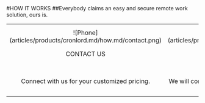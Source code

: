 <div class="product-how" markdown="1">
#HOW IT WORKS
##Everybody claims an easy and secure remote work solution, ours is.<br/>

|   |   |   |
|:------:|:----------:|:----------:|
| ![Phone] (articles/products/cronlord.md/how.md/contact.png)<p class="how-title">CONTACT US</p><br/><p class="how-description">Connect with us for your customized pricing.</p> | ![Configure] (articles/products/cronlord.md/how.md/configure.png)<p class="how-title">CONFIGURE & INSTALL</p><br/><p class="how-description">We will configure and customize for your organization.</p> | ![Done] (articles/products/cronlord.md/how.md/done.png)<p class="how-title">YAY! DONE</p><br/><p class="how-description">Well that was simple!  Now focus on what you do best with happy clients!</p > |
</div>